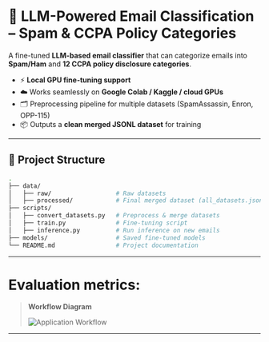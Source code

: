 # 📧 LLM-Powered Email Classification – Spam & CCPA Policy Categories

A fine-tuned **LLM-based email classifier** that can categorize emails into **Spam/Ham** and **12 CCPA policy disclosure categories**.  

- ⚡ **Local GPU fine-tuning support**  
- ☁️ Works seamlessly on **Google Colab / Kaggle / cloud GPUs**  
- 🗂️ Preprocessing pipeline for multiple datasets (SpamAssassin, Enron, OPP-115)  
- 📦 Outputs a **clean merged JSONL dataset** for training  

---

## 📂 Project Structure

```bash
.
├── data/
│   ├── raw/                  # Raw datasets
│   ├── processed/            # Final merged dataset (all_datasets.jsonl)
├── scripts/
│   ├── convert_datasets.py   # Preprocess & merge datasets
│   ├── train.py              # Fine-tuning script
│   ├── inference.py          # Run inference on new emails
├── models/                   # Saved fine-tuned models
└── README.md                 # Project documentation
```

---

# Evaluation metrics:

> **Workflow Diagram**
>
> ![Application Workflow](workflow.png)

---
